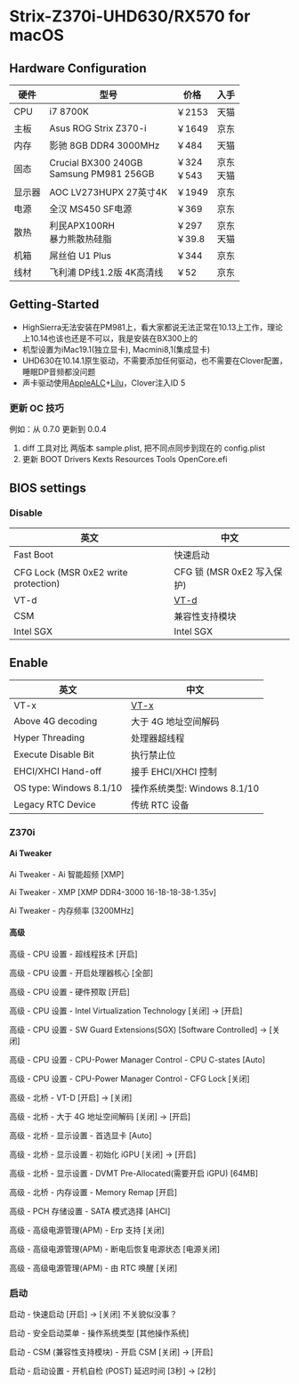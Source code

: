 # Strix-Z370i-UHD630/RX570 for macOS

## Hardware Configuration

| 硬件   | 型号                                       | 价格            | 入手         |
| ------ | ------------------------------------------ | --------------- | ------------ |
| CPU    | i7 8700K                                   | ￥2153          | 天猫         |
| 主板   | Asus ROG Strix Z370-i                      | ￥1649          | 京东         |
| 内存   | 影驰 8GB DDR4 3000MHz                      | ￥484           | 天猫         |
| 固态   | Crucial BX300 240GB<br>Samsung PM981 256GB | ￥324<br>￥543  | 京东<br>天猫 |
| 显示器 | AOC LV273HUPX 27英寸4K                     | ￥1949          | 京东         |
| 电源   | 全汉 MS450 SF电源                          | ￥369           | 京东         |
| 散热   | 利民APX100RH<br>暴力熊散热硅脂             | ￥297<br>￥39.8 | 京东<br>天猫 |
| 机箱   | 屌丝伯 U1 Plus                             | ￥344           | 京东         |
| 线材   | 飞利浦 DP线1.2版 4K高清线                  | ￥52            | 京东         |

## Getting-Started
* HighSierra无法安装在PM981上，看大家都说无法正常在10.13上工作，理论上10.14也该也还是不可以，我是安装在BX300上的
* 机型设置为iMac19.1(独立显卡), Macmini8,1(集成显卡)
* UHD630在10.14.1原生驱动，不需要添加任何驱动，也不需要在Clover配置，睡眠DP音频都没问题
* 声卡驱动使用[AppleALC](https://github.com/vit9696/AppleALC)+[Lilu](https://github.com/vit9696/Lilu)，Clover注入ID 5

### 更新 OC 技巧

例如：从 0.7.0 更新到 0.0.4

1. diff 工具对比 两版本 sample.plist, 把不同点同步到现在的 config.plist
2. 更新 BOOT Drivers Kexts Resources Tools OpenCore.efi

## BIOS settings

### Disable

| 英文                                 | 中文                                                     |
| ------------------------------------ | -------------------------------------------------------- |
| Fast Boot                            | 快速启动                                                 |
| CFG Lock (MSR 0xE2 write protection) | CFG 锁 (MSR 0xE2 写入保护)                               |
| VT-d                                 | [VT-d](https://zhidao.baidu.com/question/495526512.html) |
| CSM                                  | 兼容性支持模块                                           |
| Intel SGX                            | Intel SGX                                                |

## Enable

| 英文                    | 中文                                                     |
| ----------------------- | -------------------------------------------------------- |
| VT-x                    | [VT-x](https://zhidao.baidu.com/question/495526512.html) |
| Above 4G decoding       | 大于 4G 地址空间解码                                     |
| Hyper Threading         | 处理器超线程                                             |
| Execute Disable Bit     | 执行禁止位                                               |
| EHCI/XHCI Hand-off      | 接手 EHCI/XHCI 控制                                      |
| OS type: Windows 8.1/10 | 操作系统类型: Windows 8.1/10                             |
| Legacy RTC Device       | 传统 RTC 设备                                            |

### Z370i

#### Ai Tweaker

Ai Tweaker - Ai 智能超频 [XMP]

Ai Tweaker - XMP [XMP DDR4-3000 16-18-18-38-1.35v]

Ai Tweaker - 内存频率 [3200MHz]



#### 高级

高级 - CPU 设置 - 超线程技术 [开启]

高级 - CPU 设置 - 开启处理器核心 [全部]

高级 - CPU 设置 - 硬件预取 [开启]

高级 - CPU 设置 - Intel Virtualization Technology [关闭] -> [开启]

高级 - CPU 设置 - SW Guard Extensions(SGX) [Software Controlled] -> [关闭]

高级 - CPU 设置 - CPU-Power Manager Control - CPU C-states [Auto]

高级 - CPU 设置 - CPU-Power Manager Control - CFG Lock [关闭]



高级 - 北桥 - VT-D [开启] -> [关闭]

高级 - 北桥 - 大于 4G 地址空间解码 [关闭] -> [开启]

高级 - 北桥 - 显示设置 - 首选显卡 [Auto]

高级 - 北桥 - 显示设置 - 初始化 iGPU [关闭] -> [开启]

高级 - 北桥 - 显示设置 - DVMT Pre-Allocated(需要开启 iGPU) [64MB]

高级 - 北桥 - 内存设置 - Memory Remap [开启]



高级 - PCH 存储设置 - SATA 模式选择 [AHCI]



高级 - 高级电源管理(APM) - Erp 支持 [关闭]

高级 - 高级电源管理(APM) - 断电后恢复电源状态 [电源关闭]

高级 - 高级电源管理(APM) - 由 RTC 唤醒 [关闭]

### 启动

启动 - 快速启动 [开启] -> [关闭] 不关貌似没事？

启动 - 安全启动菜单 - 操作系统类型  [其他操作系统]

启动 - CSM (兼容性支持模块) - 开启 CSM [关闭] -> [开启]

启动 - 启动设置 - 开机自检 (POST) 延迟时间 [3秒] -> [2秒]







